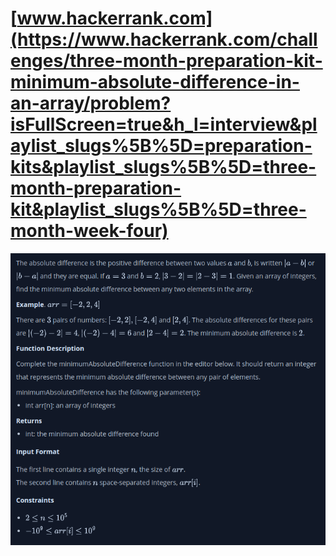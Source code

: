 # [www.hackerrank.com](https://www.hackerrank.com/challenges/three-month-preparation-kit-minimum-absolute-difference-in-an-array/problem?isFullScreen=true&h_l=interview&playlist_slugs%5B%5D=preparation-kits&playlist_slugs%5B%5D=three-month-preparation-kit&playlist_slugs%5B%5D=three-month-week-four)

![](/readme.png )